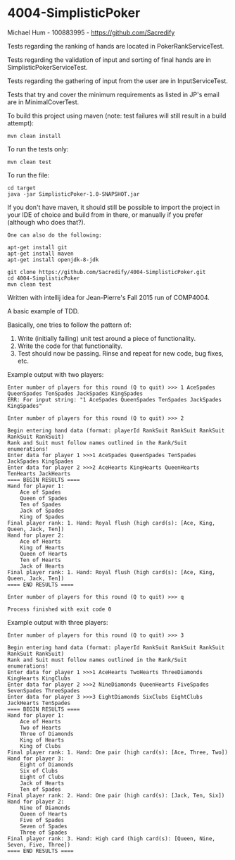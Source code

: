# 4004-SimplisticPoker

Michael Hum - 100883995 - https://github.com/Sacredify

Tests regarding the ranking of hands are located in PokerRankServiceTest.

Tests regarding the validation of input and sorting of final hands are in SimplisticPokerServiceTest.

Tests regarding the gathering of input from the user are in InputServiceTest.

Tests that try and cover the minimum requirements as listed in JP's email are in MinimalCoverTest.

To build this project using maven (note: test failures will still result in a build attempt):

    mvn clean install

To run the tests only:

    mvn clean test
    
To run the file:

    cd target
    java -jar SimplisticPoker-1.0-SNAPSHOT.jar

If you don't have maven, it should still be possible to import the project in your IDE of choice and build from in there, or
manually if you prefer (although who does that?).

    One can also do the following:
    
    apt-get install git
    apt-get install maven
    apt-get install openjdk-8-jdk
    
    git clone https://github.com/Sacredify/4004-SimplisticPoker.git
    cd 4004-SimplisticPoker
    mvn clean test

Written with intellij idea for Jean-Pierre's Fall 2015 run of COMP4004.


A basic example of TDD.

Basically, one tries to follow the pattern of:

1. Write (initially failing) unit test around a piece of functionality.
2. Write the code for that functionality.
3. Test should now be passing. Rinse and repeat for new code, bug fixes, etc.

Example output with two players:

    Enter number of players for this round (Q to quit) >>> 1 AceSpades QueenSpades TenSpades JackSpades KingSpades
    ERR: For input string: "1 AceSpades QueenSpades TenSpades JackSpades KingSpades"

    Enter number of players for this round (Q to quit) >>> 2

    Begin entering hand data (format: playerId RankSuit RankSuit RankSuit RankSuit RankSuit)
    Rank and Suit must follow names outlined in the Rank/Suit enumerations!
    Enter data for player 1 >>>1 AceSpades QueenSpades TenSpades JackSpades KingSpades
    Enter data for player 2 >>>2 AceHearts KingHearts QueenHearts TenHearts JackHearts
    ==== BEGIN RESULTS ====
    Hand for player 1:
        Ace of Spades
        Queen of Spades
        Ten of Spades
        Jack of Spades
        King of Spades
    Final player rank: 1. Hand: Royal flush (high card(s): [Ace, King, Queen, Jack, Ten])
    Hand for player 2:
        Ace of Hearts
        King of Hearts
        Queen of Hearts
        Ten of Hearts
        Jack of Hearts
    Final player rank: 1. Hand: Royal flush (high card(s): [Ace, King, Queen, Jack, Ten])
    ==== END RESULTS ====

    Enter number of players for this round (Q to quit) >>> q

    Process finished with exit code 0
    
Example output with three players:

    Enter number of players for this round (Q to quit) >>> 3
    
    Begin entering hand data (format: playerId RankSuit RankSuit RankSuit RankSuit RankSuit)
    Rank and Suit must follow names outlined in the Rank/Suit enumerations!
    Enter data for player 1 >>>1 AceHearts TwoHearts ThreeDiamonds KingHearts KingClubs
    Enter data for player 2 >>>2 NineDiamonds QueenHearts FiveSpades SevenSpades ThreeSpades
    Enter data for player 3 >>>3 EightDiamonds SixClubs EightClubs JackHearts TenSpades
    ==== BEGIN RESULTS ====
    Hand for player 1:
    	Ace of Hearts
    	Two of Hearts
    	Three of Diamonds
    	King of Hearts
    	King of Clubs
    Final player rank: 1. Hand: One pair (high card(s): [Ace, Three, Two])
    Hand for player 3:
    	Eight of Diamonds
    	Six of Clubs
    	Eight of Clubs
    	Jack of Hearts
    	Ten of Spades
    Final player rank: 2. Hand: One pair (high card(s): [Jack, Ten, Six])
    Hand for player 2:
    	Nine of Diamonds
    	Queen of Hearts
    	Five of Spades
    	Seven of Spades
    	Three of Spades
    Final player rank: 3. Hand: High card (high card(s): [Queen, Nine, Seven, Five, Three])
    ==== END RESULTS ====
